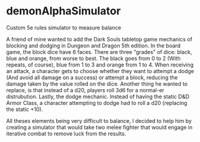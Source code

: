 # demonAlphaSimulator
Custom 5e rules simulator to measure balance

A friend of mine wanted to add the Dark Souls tabletop game mechanics of blocking and dodging in Dungeon and Dragon 5th edition.
In the board game, the block dice have 6 faces. There are three "grades" of dice: black, blue and orange, from worse to best. The black goes from 0 to 2 (With repeats, of course), blue from 1 to 3 and orange from 1 to 4. When receiving an attack, a character gets to choose whether they want to attempt a dodge (And avoid all damage on a success) or attempt a block, reducing the damage taken by the value rolled on the dice.
Another thing he wanted to replace, is that instead of a d20, players roll 3d6 for a normal-er distrubution.
Lastly, the dodge mechanic. Instead of having the static D&D Armor Class, a character attempting to dodge had to roll a d20 (replacing the static +10).

All theses elements being very difficult to balance, I decided to help him by creating a simulator that would take two melee fighter that would engage in iterative combat to remove luck from the results.
